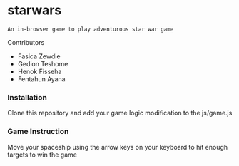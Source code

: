 # starwars

`An in-browser game to play adventurous star war game`

Contributors

- Fasica Zewdie
- Gedion Teshome
- Henok Fisseha
- Fentahun Ayana

### Installation

Clone this repository and add your game logic modification to the js/game.js

### Game Instruction

Move your spaceship using the arrow keys on your keyboard to hit enough targets to win the game
